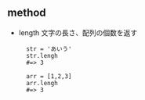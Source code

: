 
## method
- length 文字の長さ、配列の個数を返す
  ```文字列
    str = 'あいう'
    str.lengh
    #=> 3
  ```
  ```配列
    arr = [1,2,3]
    arr.lengh
    #=> 3
  ```
